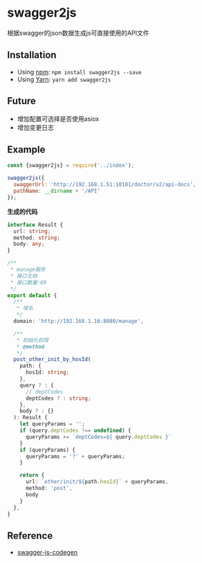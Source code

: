# swagger2js
根据swagger的json数据生成js可直接使用的API文件

## Installation

- Using [npm](https://www.npmjs.com/#getting-started): `npm install swagger2js --save`
- Using [Yarn](https://yarnpkg.com/): `yarn add swagger2js`

## Future

- 增加配置可选择是否使用asiox
- 增加变更日志

## Example
```javascript
const {swagger2js} = require('../index');

swagger2js({
  swaggerUrl: 'http://192.168.1.51:10101/doctor/v2/api-docs',
  pathName: __dirname + '/API'
});
```
**生成的代码**
```typescript
interface Result {
  url: string;
  method: string;
  body: any;
}

/**
 * manage服务
 * 接口文档
 * 接口数量:69
 */
export default {
  /**
   * 域名
   */
  domain: 'http://192.168.1.16:8080/manage',

  /**
   * 初始化权限
   * @method
   */
  post_other_init_by_hosId(
    path: {
      hosId: string;
    },
    query ? : {
      // deptCodes
      deptCodes ? : string;
    },
    body ? : {}
  ): Result {
    let queryParams = '';
    if (query.deptCodes !== undefined) {
      queryParams += `deptCodes=${ query.deptCodes }`
    }
    if (queryParams) {
      queryParams = '?' + queryParams;
    }

    return {
      url: `other/init/${path.hosId}` + queryParams,
      method: 'post',
      body
    }
  },
}
```
 ## Reference

 - [swagger-js-codegen](https://github.com/wcandillon/swagger-js-codegen)
